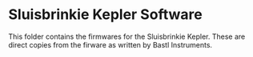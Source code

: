 # Sluisbrinkie Kepler Software
This folder contains the firmwares for the Sluisbrinkie Kepler. These are direct copies from the firware as written by Bastl Instruments.
